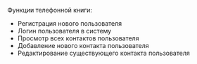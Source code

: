 
Функции телефонной книги:
- Регистрация нового пользователя
- Логин пользователя в систему
- Просмотр всех контактов пользователя
- Добавление нового контакта пользователя
- Редактирование существующего контакта пользователя
